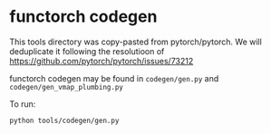 # functorch codegen

This tools directory was copy-pasted from pytorch/pytorch.
We will deduplicate it following the resolutioon of https://github.com/pytorch/pytorch/issues/73212

functorch codegen may be found in `codegen/gen.py` and `codegen/gen_vmap_plumbing.py`

To run:
```
python tools/codegen/gen.py
```
